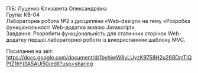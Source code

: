 ПІБ: Луценко Єлизавета Олександрівна<br/>
Група: КВ-04<br/>
Лабораторна робота №2 з дисципліни «Web-design» на тему «Розробка функціональності Web-додатка мовою Javascript»<br/>
Завдання: Розробити функціональність для статичних сторінок Web-додатку першої лабораторної роботи із використанням шаблону MVC.<br/>

Посилання на звіт: https://docs.google.com/document/d/1byhjwW8yLUyzK9758H2u268DmTlQPtZ1hYj3A5AUl50/edit?usp=sharing
